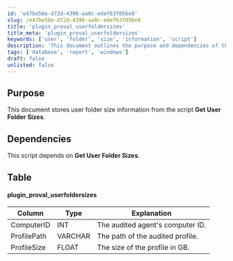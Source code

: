```yaml
---
id: 'e47be58e-d72d-4396-aa0c-edef63f056e8'
slug: /e47be58e-d72d-4396-aa0c-edef63f056e8
title: 'plugin_proval_userfoldersizes'
title_meta: 'plugin_proval_userfoldersizes'
keywords: ['user', 'folder', 'size', 'information', 'script']
description: 'This document outlines the purpose and dependencies of the Get User Folder Sizes script, detailing how it stores user folder size information and the structure of the data it collects.'
tags: ['database', 'report', 'windows']
draft: false
unlisted: false
---
```


## Purpose

This document stores user folder size information from the script **Get User Folder Sizes**.

## Dependencies

This script depends on **Get User Folder Sizes**.

## Table

#### plugin_proval_userfoldersizes

| Column        | Type    | Explanation                           |
|---------------|---------|---------------------------------------|
| ComputerID    | INT     | The audited agent's computer ID.     |
| ProfilePath   | VARCHAR | The path of the audited profile.     |
| ProfileSize   | FLOAT   | The size of the profile in GB.       |

